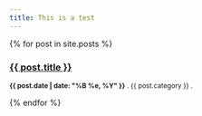 ```yaml
---
title: This is a test
---
```

{% for post in site.posts %}   
  <h3><a href="{{ post.url }}">{{ post.title }}</a></h3>
  <p><small><strong>{{ post.date | date: "%B %e, %Y" }}</strong> . {{ post.category }} . <a href="http://mypage.github.com{{ post.url }}#disqus_thread"></a></small></p>          
{% endfor %}
